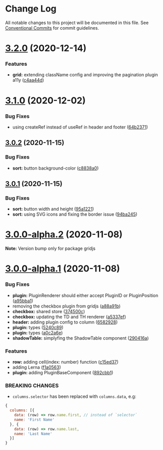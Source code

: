 # Change Log

All notable changes to this project will be documented in this file.
See [Conventional Commits](https://conventionalcommits.org) for commit guidelines.

# [3.2.0](https://github.com/grid-js/gridjs/compare/3.1.0...3.2.0) (2020-12-14)


### Features

* **grid:** extending className config and improving the pagination plugin a11y ([c4aa44d](https://github.com/grid-js/gridjs/commit/c4aa44d91a7285456bcc7f59a12fcfb426faa095))





# [3.1.0](https://github.com/grid-js/gridjs/compare/3.0.2...3.1.0) (2020-12-02)


### Bug Fixes

* using createRef instead of useRef in header and footer ([64b2371](https://github.com/grid-js/gridjs/commit/64b2371ad12b51a9e79cd353ed6b2a1b73681705))





## [3.0.2](https://github.com/grid-js/gridjs/compare/3.0.1...3.0.2) (2020-11-15)


### Bug Fixes

* **sort:** button background-color ([c8838a0](https://github.com/grid-js/gridjs/commit/c8838a0b4fd146d750e903f5659df9e87c9beb7d))





## [3.0.1](https://github.com/grid-js/gridjs/compare/3.0.0-alpha.2...3.0.1) (2020-11-15)


### Bug Fixes

* **sort:** button width and height ([95a1221](https://github.com/grid-js/gridjs/commit/95a1221f74447d5c4b2ffa00268ea1d79cdd04cc))
* **sort:** using SVG icons and fixing the border issue ([94ba245](https://github.com/grid-js/gridjs/commit/94ba245a8750baaab25ade1b1a1f14f2e06272f1))





# [3.0.0-alpha.2](https://github.com/grid-js/gridjs/compare/3.0.0-alpha.1...3.0.0-alpha.2) (2020-11-08)

**Note:** Version bump only for package gridjs





# [3.0.0-alpha.1](https://github.com/grid-js/gridjs/compare/2.1.0...3.0.0-alpha.1) (2020-11-08)


### Bug Fixes

* **plugin:** PluginRenderer should either accept PluginID or PluginPosition ([a95bba1](https://github.com/grid-js/gridjs/commit/a95bba1823fa56c48e0145aeb5aef9e2001940d7))
* removing the checkbox plugin from gridjs ([a88a91b](https://github.com/grid-js/gridjs/commit/a88a91bb4181d903eba10fd479c7078c18aa086d))
* **checkbox:** shared store ([374500c](https://github.com/grid-js/gridjs/commit/374500c3e5ccfa2cc64b03c9ca6d294284c0fe92))
* **checkbox:** updating the TD and TH renderer ([a5337ef](https://github.com/grid-js/gridjs/commit/a5337efc8deb1e702487f166dda29c810c7e0c50))
* **header:** adding plugin config to column ([6582928](https://github.com/grid-js/gridjs/commit/65829286cf9b10fcef563afa2003f2c4ab8fbdf6))
* **plugin:** types ([5240c89](https://github.com/grid-js/gridjs/commit/5240c8903e02437c9cf2f653f15c887422e93c6a))
* **plugin:** types ([a0c2a6e](https://github.com/grid-js/gridjs/commit/a0c2a6e8fa0e1754e72ab9d03dcb62352f1d92e1))
* **shadowTable:** simplyfing the ShadowTable component ([290416a](https://github.com/grid-js/gridjs/commit/290416a08cbd8118b077bb788de1ac0bd7737ee5))


### Features

* **row:** adding cell(index: number) function ([c15ed37](https://github.com/grid-js/gridjs/commit/c15ed378ce59f9683b93f53db9c2273ecad93cc7))
* adding Lerna ([f1a0563](https://github.com/grid-js/gridjs/commit/f1a0563d791f2d14ec54431ae111dc32e9eeda3c))
* **plugin:** adding PluginBaseComponent ([892cbb1](https://github.com/grid-js/gridjs/commit/892cbb1af3ed9b037756e0db205d69810fb2db65))

### BREAKING CHANGES

* `columns.selector` has been replaced with `columns.data`, e.g:

```js
{
  columns: [{
    data: (row) => row.name.first, // instead of `selector`
    name: 'First Name'
  }, {
    data: (row) => row.name.last,
    name: 'Last Name'
  }]
}
```
